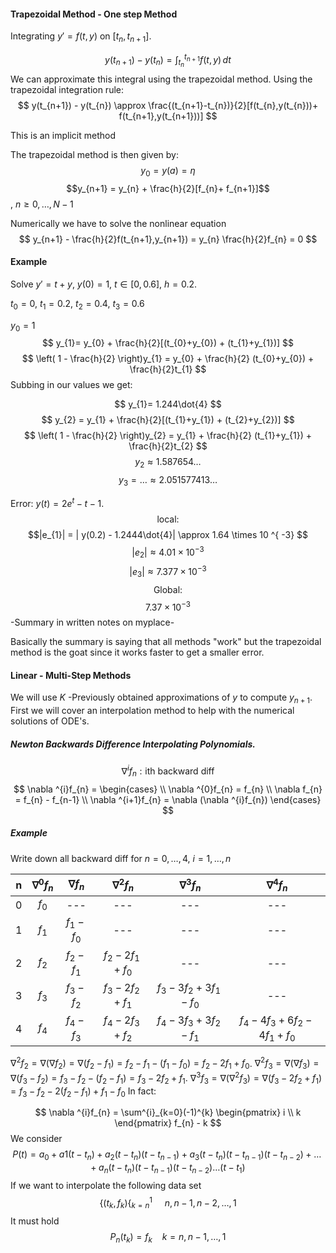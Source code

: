 
#### Trapezoidal Method - One step Method

Integrating $y' = f(t,y)$ on $[t_{n}, t_{n+1}]$.

$$
y(t_{n+1}) - y(t_{n}) = \int _{t_{n}}^{t_{n+1}}f(t,y) \, dt
$$
We can approximate this integral using the trapezoidal method. Using the trapezoidal integration rule:
$$
y(t_{n+1}) - y(t_{n}) \approx \frac{(t_{n+1}-t_{n})}{2}[f(t_{n},y(t_{n}))+ f(t_{n+1},y(t_{n+1}))]
$$

This is an implicit method

The trapezoidal method is then given by:
$$
y_{0}=y(a) = \eta
$$
$$y_{n+1} = y_{n} + \frac{h}{2}[f_{n}+ f_{n+1}]$$, $n\geq 0,\dots,N-1$

Numerically we have to solve the nonlinear equation $$
y_{n+1} - \frac{h}{2}f(t_{n+1},y_{n+1}) = y_{n} \frac{h}{2}f_{n} = 0
$$
#### Example

Solve $y' = t + y$, $y(0) = 1$, $t\in[0,0.6]$, $h = 0.2$.

$t_{0}=0$, $t_{1}= 0.2$, $t_{2}=0.4$, $t_{3}=0.6$

$y_{0}=1$
$$
y_{1}= y_{0} + \frac{h}{2}[(t_{0}+y_{0}) + (t_{1}+y_{1})]
$$
$$
\left( 1 - \frac{h}{2} \right)y_{1} = y_{0} + \frac{h}{2} (t_{0}+y_{0}) + \frac{h}{2}t_{1}
$$
Subbing in our values we get:

$$
y_{1}= 1.244\dot{4}
$$
$$
y_{2} = y_{1} + \frac{h}{2}[(t_{1}+y_{1}) + (t_{2}+y_{2})]
$$
$$
\left( 1 - \frac{h}{2} \right)y_{2} = y_{1} + \frac{h}{2} (t_{1}+y_{1}) + \frac{h}{2}t_{2}
$$
$$
y_{2} \approx 1.587654\dots
$$
$$
y_{3} = \dots \approx 2.051577413\dots
$$

Error: $y(t) = 2e^{ t } - t - 1$.
$$
\text{local: } 
$$
$$|e_{1}| = | y(0.2) - 1.2444\dot{4}| \approx 1.64 \times 10 ^{ -3}
$$
$$
|e_{2}| \approx 4.01 \times 10 ^{ - 3}
$$
$$
|e_{3}| \approx 7.377 \times 10 ^{ - 3}
$$
$$
\text{Global:}
$$
$$
7.37\times 10 ^{ -3}
$$
-Summary in written notes on myplace-

Basically the summary is saying that all methods "work" but the trapezoidal method is the goat since it works faster to get a smaller error.

#### Linear - Multi-Step Methods

We will use $K$ -Previously obtained approximations of $y$ to compute $y_{n+1}$. First we will cover an interpolation method to help with the numerical solutions of ODE's.
##### Newton Backwards Difference Interpolating Polynomials.

$$
\nabla ^{i} f_{n}: \text{ith backward diff}
$$
$$
\nabla ^{i}f_{n} = \begin{cases} \\
\nabla ^{0}f_{n} = f_{n} \\
\nabla f_{n} = f_{n} - f_{n-1} \\
\nabla ^{i+1}f_{n} = \nabla (\nabla ^{i}f_{n})
\end{cases}
$$

##### Example

Write down all backward diff for $n = 0,\dots,4$, $i = 1,\dots,n$


|  n  | $\nabla ^{0}f_{n}$ | $\nabla f_{n}$  |    $\nabla ^{2}f_{n}$     |        $\nabla ^{3}f_{n}$         |             $\nabla ^{4}f_{n}$             |
| :-: | :----------------: | :-------------: | :-----------------------: | :-------------------------------: | :----------------------------------------: |
|  0  |      $f_{0}$       |       ---       |            ---            |                ---                |                    ---                     |
|  1  |      $f_{1}$       |  $f_{1}-f_{0}$  |            ---            |                ---                |                    ---                     |
|  2  |      $f_{2}$       | $f_{2} - f_{1}$ |   $f_{2}-2f_{1}+f_{0}$    |                ---                |                    ---                     |
|  3  |      $f_{3}$       |  $f_{3}-f_{2}$  | $f_{3} - 2 f_{2} + f_{1}$ | $f_{3} - 3f_{2} + 3f_{1} - f_{0}$ |                    ---                     |
|  4  |      $f_{4}$       |  $f_{4}-f_{3}$  | $f_{4} - 2f_{3} + f_{2}$  | $f_{4} - 3f_{3} + 3f_{2} - f_{1}$ | $f_{4} - 4f_{3} + 6f_{2} - 4f_{1} + f_{0}$ |
$\nabla ^{2}f_{2} = \nabla (\nabla f_{2})=\nabla (f_{2}-f_{1}) = f_{2}-f_{1}-(f_{1}-f_{0}) = f_{2} - 2 f_{1}+f_{0}$.
$\nabla^{2}f_{3} = \nabla (\nabla f_{3}) = \nabla (f_{3}-f_{2}) = f_{3} - f_{2} -(f_{2}-f_{1}) = f_{3} - 2 f_{2} + f_{1}$.
$\nabla^{3}f_{3} = \nabla (\nabla^{2}f_{3}) = \nabla (f_{3} - 2 f_{2} + f_{1}) = f_{3} - f_{2} - 2 (f_{2} - f_{1}) + f_{1} - f_{0}$
In fact:

$$
\nabla ^{i}f_{n} = \sum^{i}_{k=0}(-1)^{k} \begin{pmatrix}
i \\
k
\end{pmatrix} f_{n} - k
$$
We consider $$
P(t) = a_{0} + a 1 ( t - t_{n}) + a_{2} ( t - t_{n}) ( t - t_{n-1}) + a_{3}(t - t_{n})(t - t_{n-1}) ( t -t_{n-2}) + \dots + a_{n}(t-t_{n}) (t - t_{n-1})(t - t_{n-2})\dots (t - t_{1})
$$
If we want to interpolate the following data set
$$
\{ (t_{k},f_{k})\{_{k=n}^{1}\ \ \ \ \ n, n-1, n -2,\dots,1
$$
It must hold $$
P_{n}(t_{k}) = f_{k} \ \ \ \ k = n, n - 1, \dots, 1
$$
